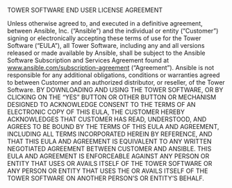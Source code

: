 TOWER SOFTWARE END USER LICENSE AGREEMENT

Unless otherwise agreed to, and executed in a definitive agreement, between Ansible, Inc. (“Ansible”) and the individual or entity (“Customer”) signing or electronically accepting these terms of use for the Tower Software (“EULA”), all Tower Software, including any and all versions released or made available by Ansible, shall be subject to the Ansible Software Subscription and Services Agreement found at www.ansible.com/subscription-agreement (“Agreement”). Ansible is not responsible for any additional obligations, conditions or warranties agreed to between Customer and an authorized distributor, or reseller, of the Tower Software. BY DOWNLOADING AND USING THE TOWER SOFTWARE, OR BY CLICKING ON THE “YES” BUTTON OR OTHER BUTTON OR MECHANISM DESIGNED TO ACKNOWLEDGE CONSENT TO THE TERMS OF AN ELECTRONIC COPY OF THIS EULA, THE CUSTOMER HEREBY ACKNOWLEDGES THAT CUSTOMER HAS READ, UNDERSTOOD, AND AGREES TO BE BOUND BY THE TERMS OF THIS EULA AND AGREEMENT, INCLUDING ALL TERMS INCORPORATED HEREIN BY REFERENCE, AND THAT THIS EULA AND AGREEMENT IS EQUIVALENT TO ANY WRITTEN NEGOTIATED AGREEMENT BETWEEN CUSTOMER AND ANSIBLE. THIS EULA AND AGREEMENT IS ENFORCEABLE AGAINST ANY PERSON OR ENTITY THAT USES OR AVAILS ITSELF OF THE TOWER SOFTWARE OR ANY PERSON OR ENTITY THAT USES THE OR AVAILS ITSELF OF THE TOWER SOFTWARE ON ANOTHER PERSON’S OR ENTITY’S BEHALF.
